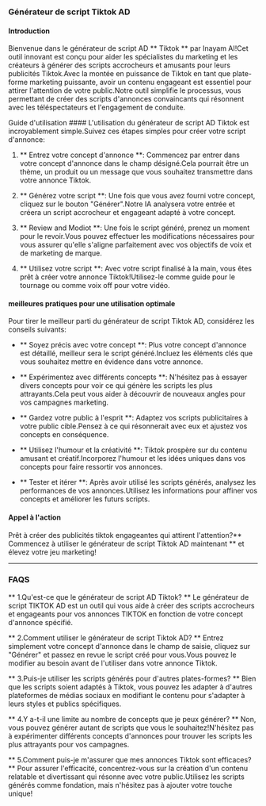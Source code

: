 ### Générateur de script Tiktok AD

#### Introduction
Bienvenue dans le générateur de script AD ** Tiktok ** par Inayam AI!Cet outil innovant est conçu pour aider les spécialistes du marketing et les créateurs à générer des scripts accrocheurs et amusants pour leurs publicités Tiktok.Avec la montée en puissance de Tiktok en tant que plate-forme marketing puissante, avoir un contenu engageant est essentiel pour attirer l'attention de votre public.Notre outil simplifie le processus, vous permettant de créer des scripts d'annonces convaincants qui résonnent avec les téléspectateurs et l'engagement de conduite.

Guide d'utilisation ####
L'utilisation du générateur de script AD Tiktok est incroyablement simple.Suivez ces étapes simples pour créer votre script d'annonce:

1. ** Entrez votre concept d'annonce **: Commencez par entrer dans votre concept d'annonce dans le champ désigné.Cela pourrait être un thème, un produit ou un message que vous souhaitez transmettre dans votre annonce Tiktok.

2. ** Générez votre script **: Une fois que vous avez fourni votre concept, cliquez sur le bouton "Générer".Notre IA analysera votre entrée et créera un script accrocheur et engageant adapté à votre concept.

3. ** Review and Modiot **: Une fois le script généré, prenez un moment pour le revoir.Vous pouvez effectuer les modifications nécessaires pour vous assurer qu'elle s'aligne parfaitement avec vos objectifs de voix et de marketing de marque.

4. ** Utilisez votre script **: Avec votre script finalisé à la main, vous êtes prêt à créer votre annonce Tiktok!Utilisez-le comme guide pour le tournage ou comme voix off pour votre vidéo.

#### meilleures pratiques pour une utilisation optimale
Pour tirer le meilleur parti du générateur de script Tiktok AD, considérez les conseils suivants:

- ** Soyez précis avec votre concept **: Plus votre concept d'annonce est détaillé, meilleur sera le script généré.Incluez les éléments clés que vous souhaitez mettre en évidence dans votre annonce.

- ** Expérimentez avec différents concepts **: N'hésitez pas à essayer divers concepts pour voir ce qui génère les scripts les plus attrayants.Cela peut vous aider à découvrir de nouveaux angles pour vos campagnes marketing.

- ** Gardez votre public à l'esprit **: Adaptez vos scripts publicitaires à votre public cible.Pensez à ce qui résonnerait avec eux et ajustez vos concepts en conséquence.

- ** Utilisez l'humour et la créativité **: Tiktok prospère sur du contenu amusant et créatif.Incorporez l'humour et les idées uniques dans vos concepts pour faire ressortir vos annonces.

- ** Tester et itérer **: Après avoir utilisé les scripts générés, analysez les performances de vos annonces.Utilisez les informations pour affiner vos concepts et améliorer les futurs scripts.

#### Appel à l'action
Prêt à créer des publicités tiktok engageantes qui attirent l'attention?** Commencez à utiliser le générateur de script Tiktok AD maintenant ** et élevez votre jeu marketing!

---

### FAQS

** 1.Qu'est-ce que le générateur de script AD Tiktok? **
Le générateur de script TIKTOK AD est un outil qui vous aide à créer des scripts accrocheurs et engageants pour vos annonces TIKTOK en fonction de votre concept d'annonce spécifié.

** 2.Comment utiliser le générateur de script Tiktok AD? **
Entrez simplement votre concept d'annonce dans le champ de saisie, cliquez sur "Générer" et passez en revue le script créé pour vous.Vous pouvez le modifier au besoin avant de l'utiliser dans votre annonce Tiktok.

** 3.Puis-je utiliser les scripts générés pour d'autres plates-formes? **
Bien que les scripts soient adaptés à Tiktok, vous pouvez les adapter à d'autres plateformes de médias sociaux en modifiant le contenu pour s'adapter à leurs styles et publics spécifiques.

** 4.Y a-t-il une limite au nombre de concepts que je peux générer? **
Non, vous pouvez générer autant de scripts que vous le souhaitez!N'hésitez pas à expérimenter différents concepts d'annonces pour trouver les scripts les plus attrayants pour vos campagnes.

** 5.Comment puis-je m'assurer que mes annonces Tiktok sont efficaces? **
Pour assurer l'efficacité, concentrez-vous sur la création d'un contenu relatable et divertissant qui résonne avec votre public.Utilisez les scripts générés comme fondation, mais n'hésitez pas à ajouter votre touche unique!